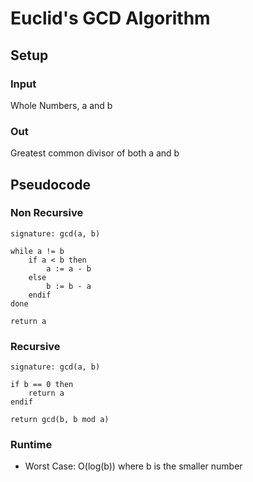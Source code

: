 # Euclid's GCD Algorithm

## Setup

### Input
Whole Numbers, a and b

### Out
Greatest common divisor of both a and b

## Pseudocode

### Non Recursive
```
signature: gcd(a, b)

while a != b
    if a < b then
        a := a - b
    else
        b := b - a
    endif
done

return a
```

### Recursive
```
signature: gcd(a, b)

if b == 0 then
    return a
endif

return gcd(b, b mod a)
```

### Runtime
- Worst Case: O(log(b)) where b is the smaller number
